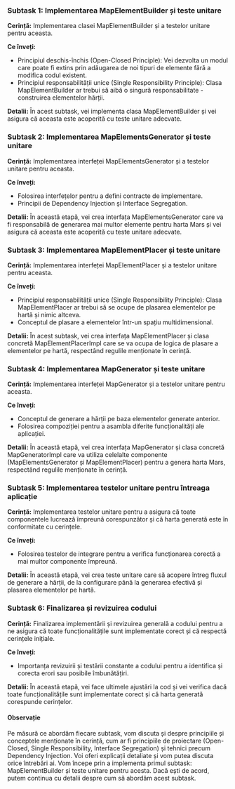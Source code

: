 

### Subtask 1: Implementarea MapElementBuilder și teste unitare
**Cerință:** Implementarea clasei MapElementBuilder și a testelor unitare pentru aceasta.

**Ce înveți:**
- Principiul deschis-închis (Open-Closed Principle): Vei dezvolta un modul care poate fi extins prin 
adăugarea de noi tipuri de elemente fără a modifica codul existent.
- Principiul responsabilității unice (Single Responsibility Principle): Clasa MapElementBuilder ar trebui 
să aibă o singură responsabilitate - construirea elementelor hărții.

**Detalii:** În acest subtask, vei implementa clasa MapElementBuilder și vei asigura că aceasta este 
acoperită cu teste unitare adecvate.

### Subtask 2: Implementarea MapElementsGenerator și teste unitare
**Cerință:** Implementarea interfeței MapElementsGenerator și a testelor unitare pentru aceasta.

**Ce înveți:**
- Folosirea interfețelor pentru a defini contracte de implementare.
- Principii de Dependency Injection și Interface Segregation.

**Detalii:** În această etapă, vei crea interfața MapElementsGenerator care va fi responsabilă de generarea 
mai multor elemente pentru harta Mars și vei asigura că aceasta este acoperită cu teste unitare adecvate.

### Subtask 3: Implementarea MapElementPlacer și teste unitare
**Cerință:** Implementarea interfeței MapElementPlacer și a testelor unitare pentru aceasta.

**Ce înveți:**
- Principiul responsabilității unice (Single Responsibility Principle): Clasa MapElementPlacer ar trebui 
să se ocupe de plasarea elementelor pe hartă și nimic altceva.
- Conceptul de plasare a elementelor într-un spațiu multidimensional.

**Detalii:** În acest subtask, vei crea interfața MapElementPlacer și clasa concretă MapElementPlacerImpl 
care se va ocupa de logica de plasare a elementelor pe hartă, respectând regulile menționate în cerință.

### Subtask 4: Implementarea MapGenerator și teste unitare
**Cerință:** Implementarea interfeței MapGenerator și a testelor unitare pentru aceasta.

**Ce înveți:**
- Conceptul de generare a hărții pe baza elementelor generate anterior.
- Folosirea compoziției pentru a asambla diferite funcționalități ale aplicației.

**Detalii:** În această etapă, vei crea interfața MapGenerator și clasa concretă MapGeneratorImpl care 
va utiliza celelalte componente (MapElementsGenerator și MapElementPlacer) pentru a genera harta Mars, 
respectând regulile menționate în cerință.

### Subtask 5: Implementarea testelor unitare pentru întreaga aplicație
**Cerință:** Implementarea testelor unitare pentru a asigura că toate componentele lucrează împreună 
corespunzător și că harta generată este în conformitate cu cerințele.

**Ce înveți:**
- Folosirea testelor de integrare pentru a verifica funcționarea corectă a mai multor componente împreună.

**Detalii:** În această etapă, vei crea teste unitare care să acopere întreg fluxul de generare a hărții,
de la configurare până la generarea efectivă și plasarea elementelor pe hartă.

### Subtask 6: Finalizarea și revizuirea codului
**Cerință:** Finalizarea implementării și revizuirea generală a codului pentru a ne asigura că toate
funcționalitățile sunt implementate corect și că respectă cerințele inițiale.

**Ce înveți:**
- Importanța revizuirii și testării constante a codului pentru a identifica și corecta erori sau posibile îmbunătățiri.

**Detalii:** În această etapă, vei face ultimele ajustări la cod și vei verifica dacă toate funcționalitățile
sunt implementate corect și că harta generată corespunde cerințelor.

#### Observație
Pe măsură ce abordăm fiecare subtask, vom discuta și despre principiile și conceptele menționate în cerință,
cum ar fi principiile de proiectare (Open-Closed, Single Responsibility, Interface Segregation) și tehnici precum
Dependency Injection. Voi oferi explicații detaliate și vom putea discuta orice întrebări ai. Vom începe prin
a implementa primul subtask: MapElementBuilder și teste unitare pentru acesta. Dacă ești de acord, putem continua
cu detalii despre cum să abordăm acest subtask.